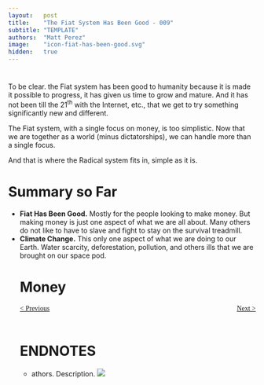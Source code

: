 ```yaml
---
layout:   post
title:    "The Fiat System Has Been Good - 009"
subtitle: "TEMPLATE"
authors:  "Matt Perez"
image:    "icon-fiat-has-been-good.svg"
hidden:   true
---
```


<div style="display:none; ">
 <p>Time for an alternative.</p>
</div>

<h1></h1>
 <p>To be clear. the Fiat system has been good to humanity because it is made it possible to progress, it has given us time to grow and mature. And it has not been till the 21<sup>th</sup> with the Internet, etc., that we get to try something significantly new and different.</p>
 <p>The Fiat system, with a single focus on money, is too simplistic. Now that we are together as a world (minus dictatorships), we can handle more than a single focus.</p>
 <p id="_standout">And that is where the Radical system fits in, simple as it is.</p>

<h1>Summary so Far</h1>
 <ul>
  <li><strong>Fiat Has Been Good.</strong> Mostly for the people looking to make money. But making money is just one aspect of what we are all about. Many others do not like to have to slave and fight to stay on the survival treadmill.</li>
  <li><strong>Climate Change.</strong> This only one aspect of what we are doing to our Earth. Water scarcity, deforestation, pollution, and others ills that we are brought on our space pod.</li>

<h1>Money</h1>

<div style="margin-bottom:1in; font-family: American Typewriter, serif; ">
 <span style="float:left; ">
  <a href="https://radicalcompanies.com/2024/12/10/007-the-fiat-system-has-been-good">&lt; Previous</a>
 </span>
 <span style="float:right; ">
  <a href="https://radicalcompanies.com/2024/12/12/009-the-fiat-system-has-been-good">Next &gt;</a>
 </span>
</div>

<h1 class="_section">ENDNOTES</h1>
 <ul>
  <li id="en01">
   <p class="_list-item">
    athors.
    Description.
    <a class="_uparrow" href="#bm01"><img src="/"></a>
   </p>
  </li>
 </ul>